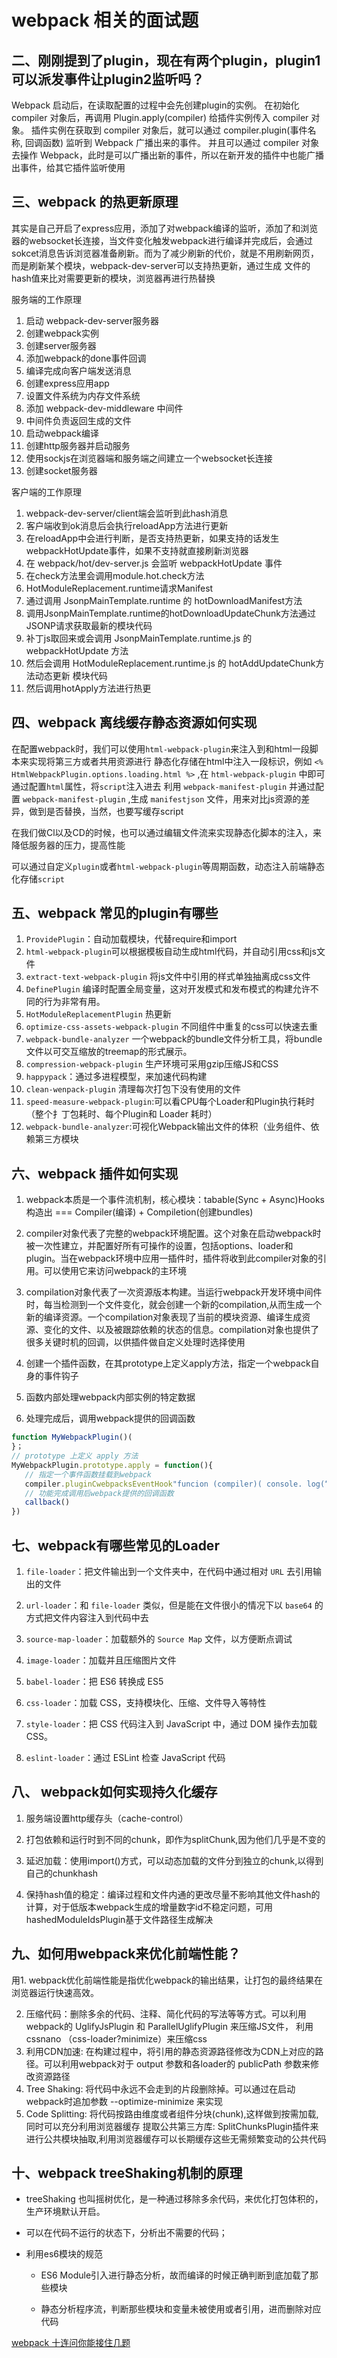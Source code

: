 # webpack 相关的面试题



## 二、刚刚提到了plugin，现在有两个plugin，plugin1可以派发事件让plugin2监听吗？

Webpack 启动后，在读取配置的过程中会先创建plugin的实例。 在初始化 compiler 对象后，再调用 Plugin.apply(compiler) 给插件实例传入 compiler 对象。 插件实例在获取到 compiler 对象后，就可以通过 compiler.plugin(事件名称, 回调函数) 监听到 Webpack 广播出来的事件。 并且可以通过 compiler 对象去操作 Webpack，此时是可以广播出新的事件，所以在新开发的插件中也能广播出事件，给其它插件监听使用

## 三、webpack 的热更新原理

其实是自己开启了express应用，添加了对webpack编译的监听，添加了和浏览器的websocket长连接，当文件变化触发webpack进行编译并完成后，会通过sokcet消息告诉浏览器准备刷新。而为了减少刷新的代价，就是不用刷新网页，而是刷新某个模块，webpack-dev-server可以支持热更新，通过生成 文件的hash值来比对需要更新的模块，浏览器再进行热替换

服务端的工作原理

1. 启动 webpack-dev-server服务器
2. 创建webpack实例
3. 创建server服务器
4. 添加webpack的done事件回调
5. 编译完成向客户端发送消息
6. 创建express应用app
7. 设置文件系统为内存文件系统
8. 添加 webpack-dev-middleware 中间件
9. 中间件负责返回生成的文件
10. 启动webpack编译
11. 创建http服务器并启动服务
12. 使用sockjs在浏览器端和服务端之间建立一个websocket长连接
13. 创建socket服务器
    
客户端的工作原理

1. webpack-dev-server/client端会监听到此hash消息
2. 客户端收到ok消息后会执行reloadApp方法进行更新
3. 在reloadApp中会进行判断，是否支持热更新，如果支持的话发生 webpackHotUpdate事件，如果不支持就直接刷新浏览器
4. 在 webpack/hot/dev-server.js 会监听 webpackHotUpdate 事件
5. 在check方法里会调用module.hot.check方法
6. HotModuleReplacement.runtime请求Manifest
7. 通过调用 JsonpMainTemplate.runtime 的 hotDownloadManifest方法
8. 调用JsonpMainTemplate.runtime的hotDownloadUpdateChunk方法通过JSONP请求获取最新的模块代码
9. 补丁js取回来或会调用 JsonpMainTemplate.runtime.js 的 webpackHotUpdate 方法
10. 然后会调用 HotModuleReplacement.runtime.js 的 hotAddUpdateChunk方法动态更新 模块代码
11. 然后调用hotApply方法进行热更

## 四、webpack 离线缓存静态资源如何实现

在配置webpack时，我们可以使用`html-webpack-plugin`来注入到和html一段脚本来实现将第三方或者共用资源进行 静态化存储在html中注入一段标识，例如 `<% HtmlWebpackPlugin.options.loading.html %>` ,在 `html-webpack-plugin` 中即可通过配置`html`属性，将`script`注入进去
利用 `webpack-manifest-plugin` 并通过配置 `webpack-manifest-plugin` ,生成 `manifestjson` 文件，用来对比js资源的差异，做到是否替换，当然，也要写缓存script

在我们做Cl以及CD的时候，也可以通过编辑文件流来实现静态化脚本的注入，来降低服务器的压力，提高性能

可以通过自定义`plugin`或者`html-webpack-plugin`等周期函数，动态注入前端静态化存储`script`

## 五、webpack 常见的plugin有哪些

1. `ProvidePlugin`：自动加载模块，代替require和import
2. `html-webpack-plugin`可以根据模板自动生成html代码，并自动引用css和js文件
3. `extract-text-webpack-plugin` 将js文件中引用的样式单独抽离成css文件
4. `DefinePlugin` 编译时配置全局变量，这对开发模式和发布模式的构建允许不同的行为非常有用。
5. `HotModuleReplacementPlugin` 热更新
6. `optimize-css-assets-webpack-plugin` 不同组件中重复的css可以快速去重
7. `webpack-bundle-analyzer` 一个webpack的bundle文件分析工具，将bundle文件以可交互缩放的treemap的形式展示。
8. `compression-webpack-plugin` 生产环境可采用gzip压缩JS和CSS
9. `happypack`：通过多进程模型，来加速代码构建
10. `clean-wenpack-plugin` 清理每次打包下没有使用的文件
11. `speed-measure-webpack-plugin`:可以看CPU每个Loader和Plugin执行耗时（整个扌丁包耗时、每个Plugin和 Loader 耗时）
12. `webpack-bundle-analyzer`:可视化Webpack输出文件的体积（业务组件、依赖第三方模块

## 六、webpack 插件如何实现

1. webpack本质是一个事件流机制，核心模块：tabable(Sync + Async)Hooks 构造出 === Compiler(编译) + Compiletion(创建bundles)
   
2. compiler对象代表了完整的webpack环境配置。这个对象在启动webpack时被一次性建立，并配置好所有可操作的设置，包括options、loader和plugin。当在webpack环境中应用一插件时，插件将收到此compiler对象的引用。可以使用它来访问webpack的主环境
   
3. compilation对象代表了一次资源版本构建。当运行webpack开发环境中间件时，每当检测到一个文件变化，就会创建一个新的compilation,从而生成一个新的编译资源。一个compilation对象表现了当前的模块资源、编译生成资源、变化的文件、以及被跟踪依赖的状态的信息。compilation对象也提供了很多关键时机的回调，以供插件做自定义处理时选择使用
   
4. 创建一个插件函数，在其prototype上定义apply方法，指定一个webpack自身的事件钩子
   
5. 函数内部处理webpack内部实例的特定数据
   
6. 处理完成后，调用webpack提供的回调函数

```js
function MyWebpackPlugin()(
}；
// prototype 上定义 apply 方法
MyWebpackPlugin.prototype.apply = function(){
   // 指定一个事件函数挂载到webpack
   compiler.pluginCwebpacksEventHook"funcion (compiler)( console. log(“这是一个插件”)；
   // 功能完成调用后webpack提供的回调函数
   callback()
})

```

## 七、webpack有哪些常⻅的Loader

1. `file-loader`：把⽂件输出到⼀个⽂件夹中，在代码中通过相对 `URL` 去引⽤输出的⽂件
   
2. `url-loader`：和 `file-loader` 类似，但是能在⽂件很⼩的情况下以 `base64` 的⽅式把⽂件内容注⼊到代码中去
   
3. `source-map-loader`：加载额外的 `Source Map` ⽂件，以⽅便断点调试
   
4. `image-loader`：加载并且压缩图⽚⽂件
   
5. `babel-loader`：把 ES6 转换成 ES5
   
6. `css-loader`：加载 CSS，⽀持模块化、压缩、⽂件导⼊等特性
   
7. `style-loader`：把 CSS 代码注⼊到 JavaScript 中，通过 DOM 操作去加载 CSS。
   
8. `eslint-loader`：通过 ESLint 检查 JavaScript 代码

## 八、 webpack如何实现持久化缓存

1. 服务端设置http缓存头（cache-control）

2. 打包依赖和运行时到不同的chunk，即作为splitChunk,因为他们几乎是不变的
   
3. 延迟加载：使用import()方式，可以动态加载的文件分到独立的chunk,以得到自己的chunkhash
   
4. 保持hash值的稳定：编译过程和文件内通的更改尽量不影响其他文件hash的计算，对于低版本webpack生成的增量数字id不稳定问题，可用hashedModuleIdsPlugin基于文件路径生成解决

## 九、如何⽤webpack来优化前端性能？

⽤1. webpack优化前端性能是指优化webpack的输出结果，让打包的最终结果在浏览器运⾏快速⾼效。

2. 压缩代码：删除多余的代码、注释、简化代码的写法等等⽅式。可以利⽤webpack的 UglifyJsPlugin 和 ParallelUglifyPlugin 来压缩JS⽂件， 利⽤ cssnano （css-loader?minimize）来压缩css
3. 利⽤CDN加速: 在构建过程中，将引⽤的静态资源路径修改为CDN上对应的路径。可以利⽤webpack对于 output 参数和各loader的 publicPath 参数来修改资源路径
4. Tree Shaking: 将代码中永远不会⾛到的⽚段删除掉。可以通过在启动webpack时追加参数 --optimize-minimize 来实现
5. Code Splitting: 将代码按路由维度或者组件分块(chunk),这样做到按需加载,同时可以充分利⽤浏览器缓存
提取公共第三⽅库: SplitChunksPlugin插件来进⾏公共模块抽取,利⽤浏览器缓存可以⻓期缓存这些⽆需频繁变动的公共代码

## 十、webpack treeShaking机制的原理

+ treeShaking 也叫摇树优化，是一种通过移除多余代码，来优化打包体积的，生产环境默认开启。

+ 可以在代码不运行的状态下，分析出不需要的代码；

+ 利用es6模块的规范

  - ES6 Module引入进行静态分析，故而编译的时候正确判断到底加载了那些模块
  
  - 静态分析程序流，判断那些模块和变量未被使用或者引用，进而删除对应代码




[webpack 十连问你能接住几题](https://juejin.cn/post/7002839760792190989)